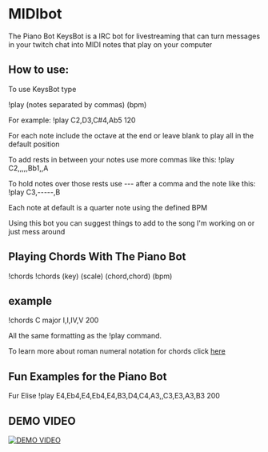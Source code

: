 # MIDIbot

The Piano Bot
KeysBot is a IRC bot for livestreaming that can turn messages in your twitch chat into MIDI notes that play on your computer


## How to use:

To use KeysBot type

!play (notes separated by commas) (bpm)

For example: !play C2,D3,C#4,Ab5 120

For each note include the octave at the end or leave blank to play all in the default position

To add rests in between your notes use more commas like this: !play C2,,,,,Bb1,,A

To hold notes over those rests use --- after a comma and the note like this: !play C3,-----,B

Each note at default is a quarter note using the defined BPM

Using this bot you can suggest things to add to the song I'm working on or just mess around

## Playing Chords With The Piano Bot
!chords
!chords (key) (scale) (chord,chord) (bpm)

## example
!chords C major I,I,IV,V 200

All the same formatting as the !play command.

To learn more about roman numeral notation for chords click [here](https://peterburk.github.io/chordProgressions/index.html#1e)

## Fun Examples for the Piano Bot
Fur Elise
!play E4,Eb4,E4,Eb4,E4,B3,D4,C4,A3,,C3,E3,A3,B3 200

## DEMO VIDEO

[![DEMO VIDEO](http://img.youtube.com/vi/yFoBNKs5YSQ/0.jpg)](http://www.youtube.com/watch?v=yFoBNKs5YSQ "Quick MIDI chat bot demo")
